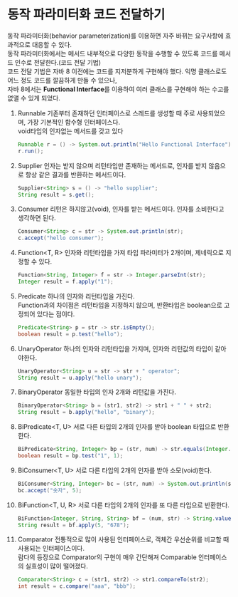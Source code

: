 #  동작 파라미터화 코드 전달하기

동작 파라미터화(behavior parameterization)를 이용하면 자주 바뀌는 요구사항에 효과적으로 대응할 수 있다.<br/>
동작 파라미터화에서는 메서드 내부적으로 다양한 동작을 수행할 수 있도록 코드를 메서드 인수로 전달한다.(코드 전달 기법)<br/>
코드 전달 기법은 자바 8 이전에는 코드를 지저분하게 구현해야 했다. 익명 클래스로도 어느 정도 코드를 깔끔하게 만들 수 있으나,<br/>
자바 8에서는 **Functional Interface**를 이용하여 여러 클래스를 구현해야 하는 수고를 없앨 수 있게 되었다.

1. Runnable
    기존부터 존재하던 인터페이스로 스레드를 생성할 때 주로 사용되었으며, 가장 기본적인 함수형 인터페이스다.<br/>
    void타입의 인자없는 메서드를 갖고 있다
    ~~~java
    Runnable r = () -> System.out.println("Hello Functional Interface");
    r.run();
    ~~~
2. Supplier<T>
    인자는 받지 않으며 리턴타입만 존재하는 메서드로, 인자를 받지 않음으로 항상 같은 결과를 반환하는 메서드이다.
    ~~~java
    Supplier<String> s = () -> "hello supplier";  
    String result = s.get();  
    ~~~
3. Consumer<T>
    리턴은 하지않고(void), 인자를 받는 메서드이다. 인자를 소비한다고 생각하면 된다.
    ~~~java
    Consumer<String> c = str -> System.out.println(str);  
    c.accept("hello consumer");
    ~~~
4. Function<T, R>
    인자와 리턴타입을 가져 타입 파라미터가 2개이며, 제네릭으로 지정할 수 있다.
    ~~~java
    Function<String, Integer> f = str -> Integer.parseInt(str);  
    Integer result = f.apply("1");
    ~~~
5. Predicate<T>
    하나의 인자와 리턴타입을 가진다.<br/>
    Function과의 차이점은 리턴타입을 지정하지 않으며, 반환타입은 boolean으로 고정되어 있다는 점이다.
    ~~~java
    Predicate<String> p = str -> str.isEmpty();  
    boolean result = p.test("hello");
    ~~~
6. UnaryOperator<T>
    하나의 인자와 리턴타입을 가지며, 인자와 리턴값의 타입이 같아야한다.
    ~~~java
    UnaryOperator<String> u = str -> str + " operator";  
    String result = u.apply("hello unary");
    ~~~
7. BinaryOperator<T>
    동일한 타입의 인자 2개와 리턴값을 가진다.
    ~~~java
    BinaryOperator<String> b = (str1, str2) -> str1 + " " + str2;  
    String result = b.apply("hello", "binary");
    ~~~
8. BiPredicate<T, U>
    서로 다른 타입의 2개의 인자를 받아 boolean 타입으로 반환한다.
    ~~~java
    BiPredicate<String, Integer> bp = (str, num) -> str.equals(Integer.toString(num));  
    boolean result = bp.test("1", 1);
    ~~~
9. BiConsumer<T, U>
    서로 다른 타입의 2개의 인자를 받아 소모(void)한다. 
    ~~~java
    BiConsumer<String, Integer> bc = (str, num) -> System.out.println(str + " :: " + num);  
    bc.accept("숫자", 5);
    ~~~
10. BiFunction<T, U, R>
    서로 다른 타입의 2개의 인자를 또 다른 타입으로 반환한다.
    ~~~java
    BiFunction<Integer, String, String> bf = (num, str) -> String.valueOf(num) + str;  
    String result = bf.apply(5, "678");
    ~~~
11. Comparator<T>
    전통적으로 많이 사용된 인터페이스로, 객체간 우선순위를 비교할 때 사용되는 인터페이스이다.<br/>
    람다의 등장으로 Comparator의 구현이 매우 간단해져 Comparable 인터페이스의 실효성이 많이 떨어졌다.
    ~~~java
    Comparator<String> c = (str1, str2) -> str1.compareTo(str2);  
    int result = c.compare("aaa", "bbb");
    ~~~
